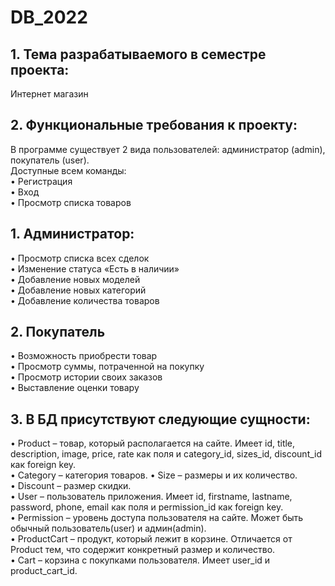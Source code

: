 # DB_2022
## 1.	Тема разрабатываемого в семестре проекта:
Интернет магазин

## 2.	Функциональные требования к проекту:
В программе существует 2 вида пользователей: администратор (admin), покупатель (user).  
Доступные всем команды:  
•	Регистрация  
•	Вход  
•	Просмотр списка товаров  

## 1.	Администратор:  
•	Просмотр списка всех сделок  
•	Изменение статуса «Есть в наличии»  
•	Добавление новых моделей  
•	Добавление новых категорий  
•	Добавление количества товаров  

## 2.	Покупатель  
•	Возможность приобрести товар  
•	Просмотр суммы, потраченной на покупку  
•	Просмотр истории своих заказов  
•	Выставление оценки товару  

## 3. В БД присутствуют следующие сущности:  
•	Product – товар, который располагается на сайте. Имеет id, title, description, image, price, rate как поля и category_id, sizes_id, discount_id как foreign key.  
•	Category – категория товаров. 
•	Size – размеры и их количество.  
•	Discount – размер скидки.  
•	User – пользователь приложения. Имеет id, firstname, lastname, password, phone, email как поля и permission_id как foreign key.  
•	Permission – уровень доступа пользователя на сайте. Может быть обычный пользователь(user) и админ(admin).  
•	ProductCart – продукт, который лежит в корзине. Отличается от Product тем, что содержит конкретный размер и количество.  
•	Cart – корзина с покупками пользователя. Имеет user_id и product_cart_id.  

